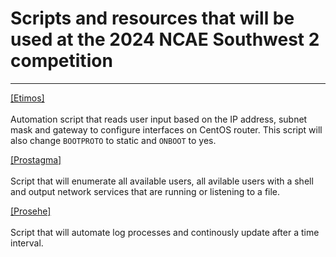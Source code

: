 # Scripts and resources that will be used at the 2024 NCAE Southwest 2 competition 

---
[[Etimos]](https://github.com/skitpack/NCAE-CSUSB-2024/blob/main/etimos.sh) <br> </br>
Automation script that reads user input based on the IP address, subnet mask and gateway to configure interfaces on CentOS router. This script will also change `BOOTPROTO` to static and `ONBOOT` to yes. 

[[Prostagma]](https://github.com/skitpack/NCAE-CSUSB-2024/blob/main/prostagma.sh) <br> </br>
Script that will enumerate all available users, all avilable users with a shell and output network services that are running or listening to a file. 

[[Prosehe]](https://github.com/skitpack/NCAE-CSUSB-2024/blob/main/prosehe.sh_) <br> </br> 
Script that will automate log processes and continously update after a time interval. 

